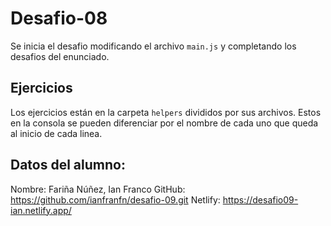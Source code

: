 # Desafio-08

Se inicia el desafio modificando el archivo `main.js` y completando los desafios del enunciado. 

## Ejercicios

Los ejercicios están en la carpeta `helpers` divididos por sus archivos. Estos en la consola se pueden diferenciar por el nombre de cada uno que queda al inicio de cada linea.

## Datos del alumno:

Nombre: Fariña Núñez, Ian Franco
GitHub: https://github.com/ianfranfn/desafio-09.git
Netlify: https://desafio09-ian.netlify.app/